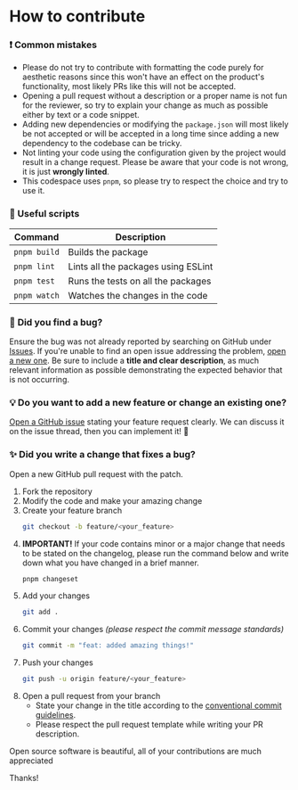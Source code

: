 # How to contribute

### ❗ **Common mistakes**

-   Please do not try to contribute with formatting the code purely for aesthetic reasons since this won't have an effect on the product's functionality, most likely PRs like this will not be accepted.
-   Opening a pull request without a description or a proper name is not fun for the reviewer, so try to explain your change as much as possible either by text or a code snippet.
-   Adding new dependencies or modifying the `package.json` will most likely be not accepted or will be accepted in a long time since adding a new dependency to the codebase can be tricky.
-   Not linting your code using the configuration given by the project would result in a change request. Please be aware that your code is not wrong, it is just **wrongly linted**.
-   This codespace uses `pnpm`, so please try to respect the choice and try to use it.

### 📝 Useful scripts

| Command      | Description                         |
| ------------ | ----------------------------------- |
| `pnpm build` | Builds the package                  |
| `pnpm lint`  | Lints all the packages using ESLint |
| `pnpm test`  | Runs the tests on all the packages  |
| `pnpm watch` | Watches the changes in the code     |

### 🐛 **Did you find a bug?**

Ensure the bug was not already reported by searching on GitHub under [Issues](https://github.com/EgeOnder/pkg-demo/issues). If you're unable to find an open issue addressing the problem, [open a new one](https://github.com/EgeOnder/pkg-demo/issues/new). Be sure to include a **title and clear description**, as much relevant information as possible demonstrating the expected behavior that is not occurring.

### 💡 **Do you want to add a new feature or change an existing one?**

[Open a GitHub issue](https://github.com/EgeOnder/pkg-demo/issues/new) stating your feature request clearly. We can discuss it on the issue thread, then you can implement it! 🎉

### ✨ **Did you write a change that fixes a bug?**

Open a new GitHub pull request with the patch.

1. Fork the repository
2. Modify the code and make your amazing change
3. Create your feature branch
    ```sh
    git checkout -b feature/<your_feature>
    ```
4. **IMPORTANT!** If your code contains minor or a major change that needs to be stated on the changelog, please run the command below and write down what you have changed in a brief manner.
    ```sh
    pnpm changeset
    ```
5. Add your changes
    ```sh
    git add .
    ```
6. Commit your changes _(please respect the commit message standards)_
    ```sh
    git commit -m "feat: added amazing things!"
    ```
7. Push your changes
    ```sh
    git push -u origin feature/<your_feature>
    ```
8. Open a pull request from your branch
    - State your change in the title according to the [conventional commit guidelines](https://www.conventionalcommits.org/en/v1.0.0/).
    - Please respect the pull request template while writing your PR description.

Open source software is beautiful, all of your contributions are much appreciated

Thanks!
